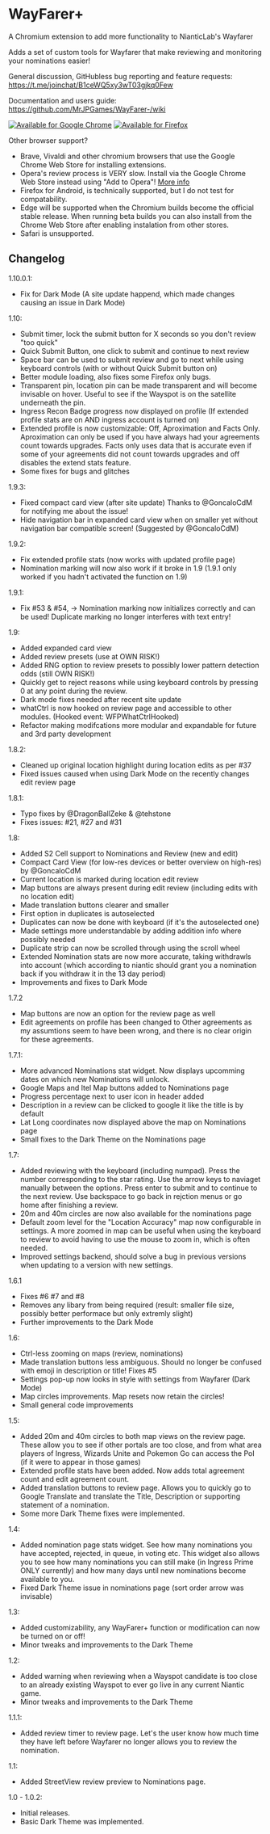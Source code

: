 # WayFarer+
A Chromium extension to add more functionality to NianticLab's Wayfarer

Adds a set of custom tools for Wayfarer that make reviewing and monitoring your nominations easier!

General discussion, GitHubless bug reporting and feature requests: https://t.me/joinchat/B1ceWQ5xy3wT03gjkq0Few

Documentation and users guide: https://github.com/MrJPGames/WayFarer-/wiki

[![Available for Google Chrome](https://developer.chrome.com/webstore/images/ChromeWebStore_BadgeWBorder_v2_206x58.png)](https://chrome.google.com/webstore/detail/wayfarer%20/fnhddfgebnmokicfdfgcdcdhcmgkeglc)
[![Available for Firefox](https://addons.cdn.mozilla.net/static/img/addons-buttons/AMO-button_1.png)](https://addons.mozilla.org/en-US/firefox/addon/wayfarerplus/)

Other browser support?
- Brave, Vivaldi and other chromium browsers that use the Google Chrome Web Store for installing extensions.
- Opera's review process is VERY slow. Install via the Google Chrome Web Store instead using "Add to Opera"! [More info](https://addons.opera.com/en/extensions/details/install-chrome-extensions/)
- Firefox for Android, is technically supported, but I do not test for compatability.
- Edge will be supported when the Chromium builds become the official stable release. When running beta builds you can also install from the Chrome Web Store after enabling instalation from other stores.
- Safari is unsupported.

Changelog
---
1.10.0.1:
- Fix for Dark Mode (A site update happend, which made changes causing an issue in Dark Mode)

1.10:
- Submit timer, lock the submit button for X seconds so you don't review "too quick"
- Quick Submit Button, one click to submit and continue to next review
- Space bar can be used to submit review and go to next while using keyboard controls (with or without Quick Submit button on)
- Better module loading, also fixes some Firefox only bugs.
- Transparent pin, location pin can be made transparent and will become invisable on hover. Useful to see if the Wayspot is on the satellite underneath the pin.
- Ingress Recon Badge progress now displayed on profile (If extended profile stats are on AND ingress account is turned on)
- Extended profile is now customizable: Off, Aproximation and Facts Only. Aproximation can only be used if you have always had your agreements count towards upgrades. Facts only uses data that is accurate even if some of your agreements did not count towards upgrades and off disables the extend stats feature.
- Some fixes for bugs and glitches

1.9.3:
- Fixed compact card view (after site update) Thanks to @GoncaloCdM for notifying me about the issue!
- Hide navigation bar in expanded card view when on smaller yet without navigation bar compatible screen! (Suggested by @GoncaloCdM)

1.9.2:
- Fix extended profile stats (now works with updated profile page)
- Nomination marking will now also work if it broke in 1.9 (1.9.1 only worked if you hadn't activated the function on 1.9)


1.9.1:
- Fix #53 & #54, -> Nomination marking now initializes correctly and can be used! Duplicate marking no longer interferes with text entry!

1.9:
- Added expanded card view
- Added review presets (use at OWN RISK!)
- Added RNG option to review presets to possibly lower pattern detection odds (still OWN RISK!)
- Quickly get to reject reasons while using keyboard controls by pressing 0 at any point during the review.
- Dark mode fixes needed after recent site update
- whatCtrl is now hooked on review page and accessible to other modules. (Hooked event: WFPWhatCtrlHooked)
- Refactor making modifcations more modular and expandable for future and 3rd party development

1.8.2:
- Cleaned up original location highlight during location edits as per #37
- Fixed issues caused when using Dark Mode on the recently changes edit review page

1.8.1:
- Typo fixes by @DragonBallZeke & @tehstone
- Fixes issues: #21, #27 and #31

1.8:
- Added S2 Cell support to Nominations and Review (new and edit)
- Compact Card View (for low-res devices or better overview on high-res) by @GoncaloCdM
- Current location is marked during location edit review
- Map buttons are always present during edit review (including edits with no location edit)
- Made translation buttons clearer and smaller
- First option in duplicates is autoselected
- Duplicates can now be done with keyboard (if it's the autoselected one)
- Made settings more understandable by adding addition info where possibly needed
- Duplicate strip can now be scrolled through using the scroll wheel
- Extended Nomination stats are now more accurate, taking withdrawls into account (which according to niantic should grant you a nomination back if you withdraw it in the 13 day period)
- Improvements and fixes to Dark Mode

1.7.2
- Map buttons are now an option for the review page as well
- Edit agreements on profile has been changed to Other agreements as my assumtions seem to have been wrong, and there is no clear origin for these agreements.

1.7.1:
- More advanced Nominations stat widget. Now displays upcomming dates on which new Nominations will unlock.
- Google Maps and Itel Map buttons added to Nominations page
- Progress percentage next to user icon in header added
- Description in a review can be clicked to google it like the title is by default
- Lat Long coordinates now displayed above the map on Nominations page
- Small fixes to the Dark Theme on the Nominations page

1.7:
- Added reviewing with the keyboard (including numpad). Press the number corresponding to the star rating. Use the arrow keys to naviaget manually between the options. Press enter to submit and to continue to the next review. Use backspace to go back in rejction menus or go home after finishing a review.
- 20m and 40m circles are now also available for the nominations page
- Default zoom level for the "Location Accuracy" map now configurable in settings. A more zoomed in map can be useful when using the keyboard to review to avoid having to use the mouse to zoom in, which is often needed.
- Improved settings backend, should solve a bug in previous versions when updating to a version with new settings.

1.6.1
- Fixes #6 #7 and #8
- Removes any libary from being required (result: smaller file size, possibly better performace but only extremly slight)
- Further improvements to the Dark Mode

1.6:
- Ctrl-less zooming on maps (review, nominations)
- Made translation buttons less ambiguous. Should no longer be confused with emoji in description or title! Fixes #5
- Settings pop-up now looks in style with settings from Wayfarer (Dark Mode)
- Map circles improvements. Map resets now retain the circles!
- Small general code improvements

1.5:
- Added 20m and 40m circles to both map views on the review page. These allow you to see if other portals are too close, and from what area players of Ingress, Wizards Unite and Pokemon Go can access the PoI (if it were to appear in those games)
- Extended profile stats have been added. Now adds total agreement count and edit agreement count.
- Added translation buttons to review page. Allows you to quickly go to Google Translate and translate the Title, Description or supporting statement of a nomination.
- Some more Dark Theme fixes were implemented.

1.4:
- Added nomination page stats widget. See how many nominations you have accepted, rejected, in queue, in voting etc. This widget also allows you to see how many nominations you can still make (in Ingress Prime ONLY currently) and how many days until new nominations become available to you.
- Fixed Dark Theme issue in nominations page (sort order arrow was invisable)

1.3:
- Added customizability, any WayFarer+ function or modification can now be turned on or off!
- Minor tweaks and improvements to the Dark Theme

1.2:
- Added warning when reviewing when a Wayspot candidate is too close to an already existing Wayspot to ever go live in any current Niantic game.
- Minor tweaks and improvements to the Dark Theme

1.1.1:
- Added review timer to review page. Let's the user know how much time they have left before Wayfarer no longer allows you to review the nomination.

1.1:
- Added StreetView review preview to Nominations page. 

1.0 - 1.0.2:
- Initial releases. 
- Basic Dark Theme was implemented.

